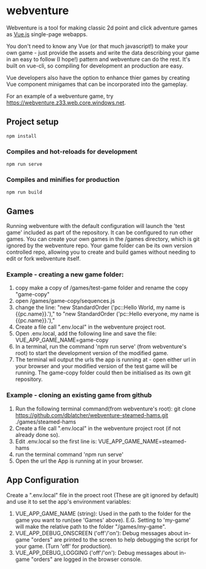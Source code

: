 # webventure
Webventure is a tool for making classic 2d point and click adventure games as [Vue.js](https://vuejs.org/) single-page webapps. 

You don't need to know any Vue (or that much javascript!) to make your own game - just provide the assets and write the data describing your game in an easy to follow (I hope!) pattern and webventure can do the rest. It's built on vue-cli, so compiling for development an production are easy.

Vue developers also have the option to enhance thier games by creating Vue component minigames that can be incorporated into the gameplay.

For an example of a webventure game, try https://webventure.z33.web.core.windows.net.

## Project setup
```
npm install
```

### Compiles and hot-reloads for development
```
npm run serve
```

### Compiles and minifies for production
```
npm run build
```


## Games
Running webventure with the default configuration will launch the 'test game' included as part of the repository. It can be configured to run other games.
You can create your own games in the /games directory, which is git ignored by the webventure repo. Your game folder can be its own version controlled repo, allowing you to create and build games without needing to edit or fork webventure itself.

### Example - creating a new game folder:
1. copy make a copy of /games/test-game folder and rename the copy "game-copy"
2. open /games/game-copy/sequences.js
3. change the line:
    "new StandardOrder ('pc::Hello World, my name is {{pc.name}}.'),"
to
    "new StandardOrder ('pc::Hello everyone, my name is {{pc.name}}.'),"
4. Create a file call ".env.local" in the webventure project root.
5. Open .env.local, add the following line and save the file:
    VUE_APP_GAME_NAME=game-copy
6. In a terminal, run the command 'npm run serve' (from webventure's root) to start the development version of the modified game.
7. The terminal wil output the urls the app is running at - open either url in your browser and your modified version of the test game will be running.
The game-copy folder could then be initialised as its own git repository.

### Example - cloning an existing game from github
1. Run the following terminal command(from webventure's root):
    git clone https://github.com/dblatcher/webventure-steamed-hams.git ./games/steamed-hams
2. Create a file call ".env.local" in the webventure project root (if not already done so).
3. Edit .env.local so the first line is:
    VUE_APP_GAME_NAME=steamed-hams
4. run the terminal command 'npm run serve'
5. Open the url the App is running at in your browser.


## App Configuration
Create a ".env.local" file in the proect root (These are git ignored by default) and use it to set the app's environment variables:
1. VUE_APP_GAME_NAME (string): Used in the path to the folder for the game you want to run(see 'Games' above). E.G. Setting to 'my-game' will make the relative path to the folder "/games/my-game".
1. VUE_APP_DEBUG_ONSCREEN ('off'/'on'): Debug messages about in-game "orders" are printed to the screen to help debugging the script for your game. (Turn 'off' for production).
1. VUE_APP_DEBUG_LOGGING ('off'/'on'): Debug messages about in-game "orders" are logged in the browser console.
